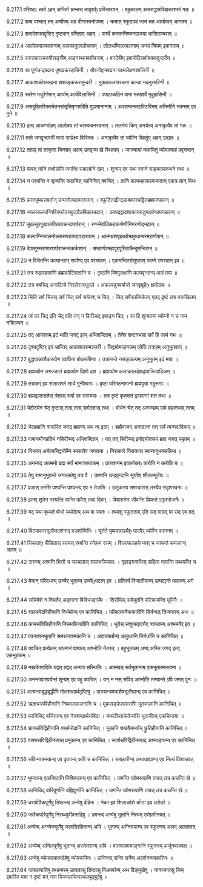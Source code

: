 6.217.1
वसिष्ठः:
ततो ऽहम् अभितो भ्रान्तस् तादृशḫ प्रविचारयन् ।
बहुकालम् असंरुद्धसंविदाकाशतां गतः ॥


6.217.2
शब्दं पश्चात् तम् अश्रौषम् अहं वीणास्वनोपमम् ।
क्रमात् स्फुटपदं जातं तत आर्यात्वम् आगतम् ॥


6.217.3
शब्ददेशपतद्दृष्टिर् दृष्टवान् वनिताम् अहम् ।
पार्श्वे कनकनिष्ष्यन्दप्रभया भासिताम्बराम् ॥


6.217.4
आलोलमाल्यवसनाम् अलकाकुललोचनाम् ।
लोलधम्मिल्लवलनाम् अन्यां श्रियम् इवागताम् ॥


6.217.5
कान्तकाञ्चनगौराङ्गीम् अङ्गस्थनवयौवनाम् ।
वनदेवीम् इवामोदिसर्वावयवसुन्दरीम् ॥


6.217.6
सा पूर्णचन्द्रवदना पुष्पप्रकरहासिनी ।
यौवनोद्दामवदना पक्ष्मलेक्षणशालिनी ॥


6.217.7
आकाशकोशसदना शशाङ्ककरसुन्दरी ।
मुक्ताकलापरचना कान्ता मदनुसारिणी ॥


6.217.8
स्वरेण मधुरेणेमाम् आर्याम् आर्यविलासिनी ।
पपाठाकठिनं वामा मत्पार्श्वे मृदुहासिनी ॥


6.217.9
असदुदितरिक्तचेतनसंसृतिमृगसरिति मुह्यमानानाम् ।
अवलम्बनतटविटपिनम् अभिनौमि भवन्तम् एव मुने ॥


6.217.10
इत्य् आकर्ण्याहम् आलोक्य तां चारुवचनस्वनाम् ।
ललनेयं किम् अनयेत्य् अनादृत्यैव तां गतः ॥


6.217.11
ततो जगद्वृन्दमयीं मायां सम्प्रेक्ष्य विस्मितः ।
अनादृत्यैव तां व्योम्नि विहर्तुम् अहम् उद्यतः ॥


6.217.12
ततस् तां तत्कृतां चिन्ताम् अलम् उत्सृज्य खे स्थिताम् ।
जगन्मायां कलयितुं व्योमात्माहं प्रवृत्तवान् ॥


6.217.13
यावत् तानि तथोग्राणि जगन्ति सकलानि खम् ।
शून्यम् एव यथा स्वप्ने सङ्कल्पकथने तथा ॥


6.217.14
न पश्यन्ति न शृण्वन्ति कदाचित् कानिचित् क्वचित् ।
तानि कल्पमहाकल्पजातान् एकत्र तान् मिथः ॥


6.217.15
प्रमत्तपुष्करावर्तान् उन्मत्तोत्पातमारुतान् ।
स्फुटिताद्रीन्द्रडाक्कारघट्टितब्रह्ममण्डपान् ॥


6.217.16
ज्वलत्कल्पाग्निविस्फोटस्फुटदैडबिडास्पदान् ।
प्रतपद्द्वादशाकारकटुमार्ताण्डमण्डलान् ॥


6.217.17
लुठत्सुरपुरव्रातवितताक्रन्दघर्घरान् ।
रणन्मेर्वादिकटकश्रेणीनिगरणोद्भटान् ॥


6.217.18
कल्पाग्निज्वलनोल्लासपटत्पटपटारवान् ।
आत्मभ्रंशबृहत्क्षोभक्षुब्धाम्बरमहार्णवान् ॥


6.217.19
देवासुरनरागारघर्घराक्रन्दकर्कशान् ।
सप्तार्णवमहापूरपूरितार्केन्दुमन्दिरान् ॥


6.217.20
न विचेतन्ति कल्पान्तान् सर्वाण्य् एव परस्परम् ।
एकमन्दिरसंसुप्तास् स्वप्ने रणरयान् इव ॥


6.217.21
तत्र रुद्रसहस्राणि ब्रह्मकोटिशतानि च ।
दृष्टानि विष्णुलक्षाणि कल्पवृन्दान्य् अलं मया ॥


6.217.22
तत्र क्वचिद् अनादित्ये निरहोरात्रभूतले ।
अकल्पयुगवर्षान्ते जगद्व्यूहैẖ क्षयोदयः ॥


6.217.23
चिति सर्वं चितस् सर्वं चित् सर्वं सर्वतश् च चित् ।
चित् सर्वैकात्मिकेत्य् एतद् दृष्टं तत्र मयाखिलम् ॥


6.217.24
त्वं का चिद् इति चेद् वक्षि तन् न किञ्चिद् इवाङ्ग चित् ।
सा हि शून्यतमा व्योम्नो न च नाम नकिञ्चन ॥


6.217.25
तद् आकाशम् इदं भाति जगद् इत्य् अभिशब्दितम् ।
तेनैव शब्दनभसा सर्वं हि परमं नभः ॥


6.217.26
दृश्यदृष्टिर् इयं भ्रान्तिर् आकाशतरुमञ्जरी ।
चिद्व्योमाङ्गकम् एवेति तत्राहम् अनुभूतवान् ॥


6.217.27
बुद्ध्याकाशैकरूपेण व्यापिना बोधरूपिणा ।
तत्रानन्ते नसङ्कल्पम् अनुभूतम् इदं मया ॥


6.217.28
ब्रह्मव्योम जगज्जालं ब्रह्मव्योम दिशो दश ।
ब्रह्मव्योम कलाकालदेशद्रव्यक्रियादिकम् ॥


6.217.29
तत्राहम् इव संसारशते सार्धे मुनीश्वराः ।
दृष्टा वसिष्ठनामानो ब्रह्मपुत्रा मदुत्तमाः ॥


6.217.30
ब्रह्मद्वासप्ततेस् त्रेतास् सर्वा एव सराघवाः ।
तत्र दृष्टं कृतशतं द्वापराणां शतं तथा ॥


6.217.31
भेदोदयेन चेद् दृष्टास् तास् तास् सर्गदशास् तथा ।
बोधेन चेत् तद् अत्यच्छम् एकं ब्रह्मनभस् ततम् ॥


6.217.32
भेदब्रह्मणि नामास्ति जगद् ब्रह्मण्य् अथ त्व् इदम् ।
ब्रह्मैवाजम् अनाद्यन्तं तत् सर्वं त्वन्मदादिकम् ॥


6.217.33
पाषाणमौनप्रतिमं नकिञ्चिद् अभिशब्दितम् ।
यत् तत् किञ्चिद् इवोद्द्योतरूपं ब्रह्म जगत् स्मृतम् ॥


6.217.34
विभात्य् अचेत्यचिद्व्योम्नि स्वसत्तैव जगत्तया ।
निराकारे निराकारा स्वप्नानुभवसन्निभा ॥


6.217.35
अनन्यद् आत्मनो ब्रह्म सर्वं भामात्ररूपकम् ।
प्रकाशनम् इवालोकẖ करोति न करोति च ॥


6.217.36
तेषु रामानुभूयन्ते जगल्लक्षेषु तत्र वै ।
उष्णानि चन्द्रवृन्दानि सूर्याश् शीतलमूर्तयः ॥


6.217.37
प्रजास् तमसि पश्यन्ति पश्यन्त्य् एव न तेजसि ।
उलूकस्य समाचारास् तस्यैव सदृशस्वनाः ॥


6.217.38
इतश् शुभेन नश्यन्ति यान्ति पापैस् तथा दिवम् ।
विषाशनेन जीवन्ति म्रियन्ते ऽमृतभोजनैः ॥


6.217.39
यद् यथा बुध्यते बोधो यथोदेत्य् अथ वा स्वतः ।
तथाशु स्फुटताम् एति सद् वासद् वा सद् एव तत् ॥


6.217.40
विटपाकारमूलौघदर्शनाद् वज्रशोभिभिः ।
घूर्णते पुष्पपत्त्राढ्यैḫ पादपैर् व्योम्नि काननम् ॥


6.217.41
सिकताḫ पीडितास् सत्यस् स्रवन्ति स्नेहजं रसम् ।
शिलाफलहकेभ्यश् च जायन्ते कमलान्य् अलम् ॥


6.217.42
दारुण्य् अश्मनि भित्तौ च चञ्चलास् सालभञ्जिकाः ।
गृहाङ्गनाभिस् सहिता गायन्ति कथयन्ति च ॥


6.217.43
मेघान् परिदधत्य् उच्चैर् भूतान्य् उच्चैḫपटान् इव ।
प्रतिवर्षं विजातीयान्य् उत्पद्यन्ते फलान्य् अगे ॥


6.217.44
सन्निवेशे न नियतैर् अङ्गानां विविधाङ्गकैः ।
शिरोभिस् सर्वभूतनि परिक्रामन्ति भूमिगैः ॥


6.217.45
शास्त्रवेदविहीनानि निर्धर्माण्य् एव कानिचित् ।
यत्किञ्चनैककारीणि तिर्यग्वत् त्रिजगन्त्य् अधः ॥


6.217.46
कामसंवित्तिहीनानि निस्स्त्रीजातीनि कानिचित् ।
भूतैस् संशुष्कहृदयैर् व्याप्तान्य् अश्ममयैर् इव ॥


6.217.47
पवनाशनभूतानि समरत्नाश्मकानि च ।
अज्ञातार्थान्य् अलुब्धानि निर्गर्धानि च कानिचित् ॥


6.217.48
क्वचित् प्रत्येकम् आत्मानं पश्यत्य् आप्नोति नेतरत् ।
बहुभूतकम् अप्य् अस्ति जगद् इत्य् एकभूतकम् ॥


6.217.49
नखकेशादिके यद्वत् तद्वद् अन्यत्र संस्थितिः ।
आत्मवत् सर्वभूतानाम् एकभूतात्मभावना ॥


6.217.50
अनन्तापारपर्यन्तं शून्यम् एव बहु क्वचित् ।
यन् न नस् संविद् आप्नोति तस्यान्ते ऽपि जगत् पुनः ॥


6.217.51
अत्यन्ताबुद्धबुद्धीनि मोक्षशब्दार्थदृष्टिषु ।
दारुयन्त्रमयाशेषभूतौघान्य् एव कानिचित् ॥


6.217.52
ऋक्षचक्रविहीनानि निष्कालकलनानि च ।
मूकसङ्केतसाराणि भूतजालानि कानिचित् ॥


6.217.53
कानिचिद् वर्जितान्य् एव नेत्रशब्दार्थसंविदा ।
व्यर्थदीप्तार्कतेजांसि भूतानीत्य् एकचिन्तया ॥


6.217.54
घ्राणसंविद्विहीनानि व्यर्थामोदानि कानिचित् ।
मूकानि शब्दवैयर्थ्याच् छ्रुतिहीनानि कानिचित् ॥


6.217.55
वाक्यसंविद्विहीनत्वात् प्रमूकान्य् एव कानिचित् ।
स्पर्शसंविद्विहीनत्वाद् अश्माङ्गान्य् एव कानिचित् ॥


6.217.56
संविन्मात्रमयान्य् एव दृष्टान्य् अपि च कानिचित् ।
व्यवहारीण्य् अथाग्राह्याण्य् एव नित्यं पिशाचवत् ॥


6.217.57
भूमयान्य् एकनिष्ठानि निष्पिण्डान्य् एव कानिचित् ।
जगन्ति व्योमरूपाणि तावत् तत्र कचन्ति खे ॥


6.217.58
कानिचिद् वारिपूर्णानि वह्निपूर्णानि कानिचित् ।
जगन्ति व्योमरूपाणि तावत् तत्र कचन्ति खे ॥


6.217.59
धरापीठैकपूर्णेषु तिष्ठन्त्य् अन्येषु देहिनः ।
भेका इव शिलाकोशे कीटा इव धरोदरे ॥


6.217.60
जलैकपरिपूर्णेषु निरब्ध्युर्वीवनाद्रिषु ।
भ्रमन्त्य् अन्येषु भूतानि नित्यम् एवोग्रमीनवत् ॥


6.217.61
अन्येष्व् अग्न्येकपूर्णेषु जलादिरहितान्य् अपि ।
भूतान्य् अग्निमयान्य् एव स्फुरन्त्य् अलम् अलातवत् ॥


6.217.62
अन्येष्व् अनिलपूर्णेषु भूतान्य् अस्तेतराण्य् अपि ।
वातमात्रमयाङ्गानि स्फुरन्त्य् अर्जुनवातवत् ॥


6.217.63
अन्येषु व्योममात्रात्मदेहेषु व्योमरूपिणः ।
प्राणिनस् सन्ति सर्गेष्व् अदर्शनव्यवहारिणः ॥


6.217.64
पातालपातिषु तथाम्बरम् उत्पतत्सु तिष्ठत्सु विभ्रमपरेष्व् अथ दिङ्मुखेषु ।
नानाजगत्सु किम् इवास्ति मया न दृष्टं यन् नाम चिज्जलधिचञ्चलबुद्बुदेषु ॥

